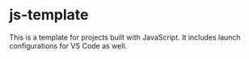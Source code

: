 # js-template

This is a template for projects built with JavaScript. It includes launch configurations for VS Code as well.
